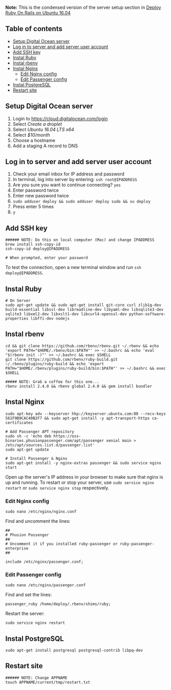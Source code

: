 **Note:** This is the condensed version of the server setup section in [Deploy Ruby On Rails on
Ubuntu 16.04](https://gorails.com/deploy/ubuntu/16.04)

## Table of contents

- [Setup Digital Ocean server](#setup-digital-ocean-server)
- [Log in to server and add server user account](#log-in-to-server-and-add-server-user-account)
- [Add SSH key](#add-ssh-key)
- [Instal Ruby](#instal-ruby)
- [Instal rbenv](#instal-rbenv)
- [Instal Nginx](#instal-nginx)
  - [Edit Nginx config](#edit-nginx-config)
  - [Edit Passenger config](#edit-passenger-config)
- [Instal PostgreSQL](#instal-postgresql)
- [Restart site](#restart-site)

## Setup Digital Ocean server

1. Login to https://cloud.digitalocean.com/login 
1. Select *Create a droplet* 
1. Select *Ubuntu 16.04 LTS x64*
1. Select *$10/month*
1. Choose a hostname
1. Add a staging A record to DNS

## Log in to server and add server user account

1. Check your email inbox for IP address and password
1. In terminal, log into server by entering: `ssh root@IPADDRESS`
1. Are you sure you want to continue connecting? `yes`
1. Enter password twice
1. Enter new password twice
1. `sudo adduser deploy && sudo adduser deploy sudo && su deploy`
1. Press enter 5 times
1. `y`

## Add SSH key

```shell
###### NOTE: Do this on local computer (Mac) and change IPADDRESS
brew install ssh-copy-id
ssh-copy-id deploy@IPADDRESS

# When prompted, enter your password
```

To test the connection, open a new terminal window and run `ssh deploy@IPADDRESS`.

## Instal Ruby

```shell
# On Server
sudo apt-get update && sudo apt-get install git-core curl zlib1g-dev build-essential libssl-dev libreadline-dev libyaml-dev libsqlite3-dev sqlite3 libxml2-dev libxslt1-dev libcurl4-openssl-dev python-software-properties libffi-dev nodejs
```

## Instal rbenv

```shell
cd && git clone https://github.com/rbenv/rbenv.git ~/.rbenv && echo 'export PATH="$HOME/.rbenv/bin:$PATH"' >> ~/.bashrc && echo 'eval "$(rbenv init -)"' >> ~/.bashrc && exec $SHELL 
git clone https://github.com/rbenv/ruby-build.git ~/.rbenv/plugins/ruby-build && echo 'export PATH="$HOME/.rbenv/plugins/ruby-build/bin:$PATH"' >> ~/.bashrc && exec $SHELL 

##### NOTE: Grab a coffee for this one...
rbenv install 2.4.0 && rbenv global 2.4.0 && gem install bundler
```

## Instal Nginx

```shell
sudo apt-key adv --keyserver hkp://keyserver.ubuntu.com:80 --recv-keys 561F9B9CAC40B2F7 && sudo apt-get install -y apt-transport-https ca-certificates

# Add Passenger APT repository
sudo sh -c 'echo deb https://oss-binaries.phusionpassenger.com/apt/passenger xenial main > /etc/apt/sources.list.d/passenger.list'
sudo apt-get update

# Install Passenger & Nginx
sudo apt-get install -y nginx-extras passenger && sudo service nginx start
```

Open up the server's IP address in your browser to make sure that nginx is up and running.
To restart or stop your server, use `sudo service nginx restart` or `sudo service nginx stop` respectively.

### Edit Nginx config

```shell
sudo nano /etc/nginx/nginx.conf
```

Find and uncomment the lines:

```shell
##
# Phusion Passenger
##
# Uncomment it if you installed ruby-passenger or ruby-passenger-enterprise
##

include /etc/nginx/passenger.conf;
```

### Edit Passenger config

```shell
sudo nano /etc/nginx/passenger.conf
```

Find and set the lines:

```shell
passenger_ruby /home/deploy/.rbenv/shims/ruby;
```

Restart the server:

```shell
sudo service nginx restart
```

## Instal PostgreSQL

```shell
sudo apt-get install postgresql postgresql-contrib libpq-dev
```

## Restart site

```shell
###### NOTE: Change APPNAME
touch APPNAME/current/tmp/restart.txt
```

